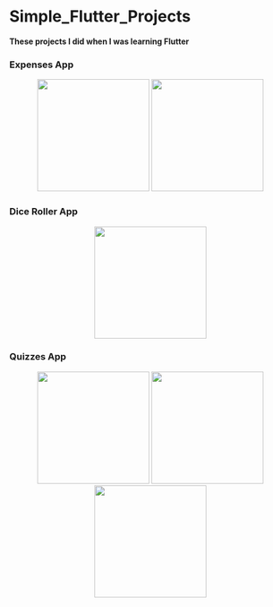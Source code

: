 # Simple_Flutter_Projects

**These projects I did when I was learning Flutter**

### Expenses App
<div align="center">
  <img src="https://github.com/user-attachments/assets/388acaba-00f3-4ecd-90e5-9bbd956f740a" width="200">
  <img src="https://github.com/user-attachments/assets/048d181d-4fee-4021-92cb-df996535073d" width="200">
</div>

### Dice Roller App
<div align="center">
  <img src="https://github.com/user-attachments/assets/89073fbc-beef-44fe-9ead-e3e8764dc942" width="200">
</div>

### Quizzes App
<div align="center">
  <img src="https://github.com/user-attachments/assets/1f4bdca4-3cca-4985-945c-268a525b1cfc" width="200">
  <img src="https://github.com/user-attachments/assets/a31d1b65-c527-41be-b383-e034083b5083" width="200">
  <img src="https://github.com/user-attachments/assets/858e78e7-70e3-4e99-b778-4be3a7a4df7d" width="200">
</div>

